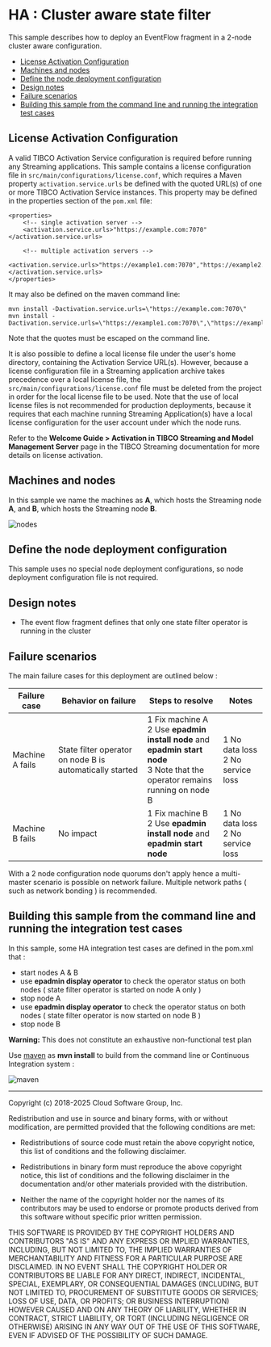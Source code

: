 # HA : Cluster aware state filter

This sample describes how to deploy an EventFlow fragment in a 2-node cluster aware configuration.

* [License Activation Configuration](#license-activation-configuration)
* [Machines and nodes](#machines-and-nodes)
* [Define the node deployment configuration](#define-the-node-deployment-configuration)
* [Design notes](#design-notes)
* [Failure scenarios](#failure-scenarios)
* [Building this sample from the command line and running the integration test cases](#building-this-sample-from-the-command-line-and-running-the-integration-test-cases)

## License Activation Configuration

A valid TIBCO Activation Service configuration is required before running any Streaming applications.
This sample contains a license configuration file in `src/main/configurations/license.conf`, which requires
a Maven property `activation.service.urls` be defined with the quoted URL(s) of one or more TIBCO Activation
Service instances. This property may be defined in the properties section of the `pom.xml` file:

    <properties>
        <!-- single activation server -->
        <activation.service.urls>"https://example.com:7070"</activation.service.urls>

        <!-- multiple activation servers -->
        <activation.service.urls>"https://example1.com:7070","https://example2.com:7070"</activation.service.urls>
    </properties>

It may also be defined on the maven command line:

    mvn install -Dactivation.service.urls=\"https://example.com:7070\"
    mvn install -Dactivation.service.urls=\"https://example1.com:7070\",\"https://example2.com:7070\"

Note that the quotes must be escaped on the command line.

It is also possible to define a local license file under the user's home directory, containing the Activation
Service URL(s). However, because a license configuration file in a Streaming application archive takes
precedence over a local license file, the `src/main/configurations/license.conf` file must be deleted from
the project in order for the local license file to be used. Note that the use of local license files is
not recommended for production deployments, because it requires that each machine running Streaming
Application(s) have a local license configuration for the user account under which the node runs.

Refer to the **Welcome Guide > Activation in TIBCO Streaming and Model Management Server** page in the
TIBCO Streaming documentation for more details on license activation.

## Machines and nodes

In this sample we name the machines as **A**,  which hosts the Streaming node **A**, 
and **B**, which hosts the Streaming node **B**.

![nodes](images/two-node-cluster-aware.svg)

## Define the node deployment configuration

This sample uses no special node deployment configurations, so node deployment configuration
file is not required.

## Design notes

* The event flow fragment defines that only one state filter operator is running in the cluster

## Failure scenarios

The main failure cases for this deployment are outlined below :

Failure case   | Behavior on failure | Steps to resolve | Notes
--- | --- | --- | ---
Machine A fails | State filter operator on node B is automatically started  | 1 Fix machine A<br/>2 Use **epadmin install node** and **epadmin start node**<br/>3 Note that the operator remains running on node B | 1 No data loss<br/>2 No service loss
Machine B fails | No impact | 1 Fix machine B<br/>2 Use **epadmin install node** and **epadmin start node** | 1 No data loss<br/>2 No service loss

With a 2 node configuration node quorums don't apply hence a multi-master scenario is possible on network failure.
Multiple network paths ( such as network bonding ) is recommended.

## Building this sample from the command line and running the integration test cases

In this sample, some HA integration test cases are defined in the pom.xml that :

* start nodes A & B
* use **epadmin display operator** to check the operator status on both nodes ( state filter operator is started on node A only )
* stop node A
* use **epadmin display operator** to check the operator status on both nodes ( state filter operator is now started on node B )
* stop node B

**Warning:** This does not constitute an exhaustive non-functional test plan

Use [maven](https://maven.apache.org) as **mvn install** to build from the command line or Continuous Integration system :

![maven](images/maven.gif)

---
Copyright (c) 2018-2025 Cloud Software Group, Inc.

Redistribution and use in source and binary forms, with or without
modification, are permitted provided that the following conditions are met:

* Redistributions of source code must retain the above copyright notice, this
  list of conditions and the following disclaimer.

* Redistributions in binary form must reproduce the above copyright notice,
  this list of conditions and the following disclaimer in the documentation
  and/or other materials provided with the distribution.

* Neither the name of the copyright holder nor the names of its
  contributors may be used to endorse or promote products derived from
  this software without specific prior written permission.

THIS SOFTWARE IS PROVIDED BY THE COPYRIGHT HOLDERS AND CONTRIBUTORS "AS IS"
AND ANY EXPRESS OR IMPLIED WARRANTIES, INCLUDING, BUT NOT LIMITED TO, THE
IMPLIED WARRANTIES OF MERCHANTABILITY AND FITNESS FOR A PARTICULAR PURPOSE ARE
DISCLAIMED. IN NO EVENT SHALL THE COPYRIGHT HOLDER OR CONTRIBUTORS BE LIABLE
FOR ANY DIRECT, INDIRECT, INCIDENTAL, SPECIAL, EXEMPLARY, OR CONSEQUENTIAL
DAMAGES (INCLUDING, BUT NOT LIMITED TO, PROCUREMENT OF SUBSTITUTE GOODS OR
SERVICES; LOSS OF USE, DATA, OR PROFITS; OR BUSINESS INTERRUPTION) HOWEVER
CAUSED AND ON ANY THEORY OF LIABILITY, WHETHER IN CONTRACT, STRICT LIABILITY,
OR TORT (INCLUDING NEGLIGENCE OR OTHERWISE) ARISING IN ANY WAY OUT OF THE USE
OF THIS SOFTWARE, EVEN IF ADVISED OF THE POSSIBILITY OF SUCH DAMAGE.
